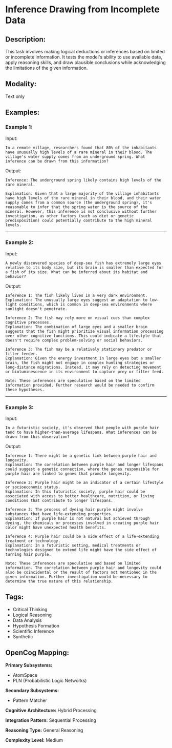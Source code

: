 # Inference Drawing from Incomplete Data

## Description:
This task involves making logical deductions or inferences based on limited or incomplete information. It tests the model's ability to use available data, apply reasoning skills, and draw plausible conclusions while acknowledging the limitations of the given information.

## Modality:
Text only

## Examples:

### Example 1:

Input:

```
In a remote village, researchers found that 80% of the inhabitants have unusually high levels of a rare mineral in their blood. The village's water supply comes from an underground spring. What inference can be drawn from this information?
```

Output:

```
Inference: The underground spring likely contains high levels of the rare mineral.

Explanation: Given that a large majority of the village inhabitants have high levels of the rare mineral in their blood, and their water supply comes from a common source (the underground spring), it's reasonable to infer that the spring water is the source of the mineral. However, this inference is not conclusive without further investigation, as other factors (such as diet or genetic predisposition) could potentially contribute to the high mineral levels.
```

---

### Example 2:

Input:

```
A newly discovered species of deep-sea fish has extremely large eyes relative to its body size, but its brain is smaller than expected for a fish of its size. What can be inferred about its habitat and behavior?
```

Output:

```
Inference 1: The fish likely lives in a very dark environment.
Explanation: The unusually large eyes suggest an adaptation to low-light conditions, which is common in deep-sea environments where sunlight doesn't penetrate.

Inference 2: The fish may rely more on visual cues than complex cognitive processes.
Explanation: The combination of large eyes and a smaller brain suggests that the fish might prioritize visual information processing over other cognitive functions. This could indicate a lifestyle that doesn't require complex problem-solving or social behaviors.

Inference 3: The fish may be a relatively stationary predator or filter feeder.
Explanation: Given the energy investment in large eyes but a smaller brain, the fish might not engage in complex hunting strategies or long-distance migrations. Instead, it may rely on detecting movement or bioluminescence in its environment to capture prey or filter feed.

Note: These inferences are speculative based on the limited information provided. Further research would be needed to confirm these hypotheses.
```

---

### Example 3:

Input:

```
In a futuristic society, it's observed that people with purple hair tend to have higher-than-average lifespans. What inferences can be drawn from this observation?
```

Output:

```
Inference 1: There might be a genetic link between purple hair and longevity.
Explanation: The correlation between purple hair and longer lifespans could suggest a genetic connection, where the genes responsible for purple hair are linked to genes that promote longevity.

Inference 2: Purple hair might be an indicator of a certain lifestyle or socioeconomic status.
Explanation: In this futuristic society, purple hair could be associated with access to better healthcare, nutrition, or living conditions that contribute to longer lifespans.

Inference 3: The process of dyeing hair purple might involve substances that have life-extending properties.
Explanation: If purple hair is not natural but achieved through dyeing, the chemicals or processes involved in creating purple hair color might have unexpected health benefits.

Inference 4: Purple hair could be a side effect of a life-extending treatment or technology.
Explanation: In a futuristic setting, medical treatments or technologies designed to extend life might have the side effect of turning hair purple.

Note: These inferences are speculative and based on limited information. The correlation between purple hair and longevity could also be coincidental or the result of factors not mentioned in the given information. Further investigation would be necessary to determine the true nature of this relationship.
```

## Tags:
- Critical Thinking
- Logical Reasoning
- Data Analysis
- Hypothesis Formation
- Scientific Inference
- Synthetic

## OpenCog Mapping:

**Primary Subsystems:**
- AtomSpace
- PLN (Probabilistic Logic Networks)

**Secondary Subsystems:**
- Pattern Matcher

**Cognitive Architecture:** Hybrid Processing

**Integration Pattern:** Sequential Processing

**Reasoning Type:** General Reasoning

**Complexity Level:** Medium